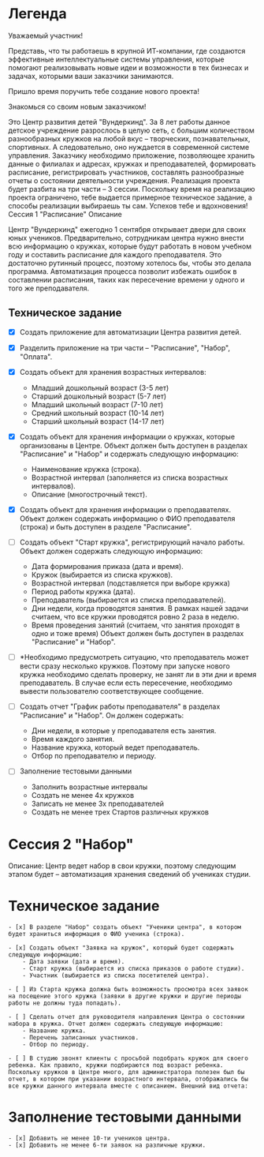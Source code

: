 # Легенда

Уважаемый участник!

Представь, что ты работаешь в крупной ИТ-компании, где создаются эффективные интеллектуальные системы управления, которые помогают реализовывать новые идеи и возможности в тех бизнесах и задачах, которыми ваши заказчики занимаются.

Пришло время поручить тебе создание нового проекта!

Знакомься со своим новым заказчиком!

Это Центр развития детей "Вундеркинд". За 8 лет работы данное детское учреждение разрослось в целую сеть, с большим количеством разнообразных кружков на любой вкус – творческих, познавательных, спортивных.
А следовательно, оно нуждается в современной системе управления. Заказчику необходимо приложение, позволяющее хранить данные о филиалах и адресах, кружках и преподавателей, формировать расписание, регистрировать участников, составлять разнообразные отчеты о состоянии деятельности учреждения.
Реализация проекта будет разбита на три части – 3 сессии. Поскольку время на реализацию проекта ограничено, тебе выдается примерное техническое задание, а способы реализации выбираешь ты сам.
Успехов тебе и вдохновения!
Сессия 1 "Расписание"
Описание

Центр "Вундеркинд" ежегодно 1 сентября открывает двери для своих юных учеников. Предварительно, сотрудникам центра нужно внести всю информацию о кружках, которые будут работать в новом учебном году и составить расписание для каждого преподавателя. Это достаточно рутинный процесс, поэтому хотелось бы, чтобы это делала программа. Автоматизация процесса позволит избежать ошибок в составлении расписания, таких как пересечение времени у одного и того же преподавателя.

## Техническое задание

- [x] Создать приложение для автоматизации Центра развития детей.

- [x] Разделить приложение на три части – "Расписание", "Набор", "Оплата".

- [x] Создать объект для хранения возрастных интервалов:
    - Младший дошкольный возраст (3-5 лет)
    - Старший дошкольный возраст (5-7 лет)
    - Младший школьный возраст (7-10 лет)
    - Средний школьный возраст (10-14 лет)
    - Старший школьный возраст (14-17 лет)

- [x] Создать объект для хранения информации о кружках, которые организованы в Центре. Объект должен быть доступен в разделах "Расписание" и "Набор" и содержать следующую информацию:

    - Наименование кружка (строка).
    - Возрастной интервал (заполняется из списка возрастных интервалов).
    - Описание (многострочный текст).

- [x] Создать объект для хранения информации о преподавателях. Объект должен содержать информацию о ФИО преподавателя (строка) и быть доступен в разделе "Расписание".

- [ ] Создать объект "Старт кружка", регистрирующий начало работы. Объект должен содержать следующую информацию:
    - Дата формирования приказа (дата и время).
    - Кружок (выбирается из списка кружков).
    - Возрастной интервал (подставляется при выборе кружка)
    - Период работы кружка (дата).
    - Преподаватель (выбирается из списка преподавателей).
    - Дни недели, когда проводятся занятия. В рамках нашей задачи считаем, что все кружки проводятся ровно 2 раза в неделю.
    - Время проведения занятий (считаем, что занятия проходят в одно и тоже время)
Объект должен быть доступен в разделах "Расписание" и "Набор".

- [ ] \*Необходимо предусмотреть ситуацию, что преподаватель может вести сразу несколько кружков. Поэтому при запуске нового кружка необходимо сделать проверку, не занят ли в эти дни и время преподаватель. В случае если есть пересечение, необходимо вывести пользователю соответствующее сообщение.

- [ ] Создать отчет "График работы преподавателя" в разделах "Расписание" и "Набор". Он должен содержать:

    - Дни недели, в которые у преподавателя есть занятия.
    - Время каждого занятия.
    - Название кружка, который ведет преподаватель.
    - Отбор по преподавателю и периоду.

- [ ] Заполнение тестовыми данными

    - Заполнить возрастные интервалы
    - Создать не менее 4х кружков
    - Записать не менее 3х преподавателей
    - Создать не менее трех Стартов различных кружков

# Сессия 2 "Набор"

Описание: Центр ведет набор в свои кружки, поэтому следующим этапом будет – автоматизация хранения сведений об учениках студии.

# Техническое задание

    - [x] В разделе "Набор" создать объект "Ученики центра", в котором будет храниться информация о ФИО ученика (строка).

    - [x] Создать объект "Заявка на кружок", который будет содержать следующую информацию:
        - Дата заявки (дата и время).
        - Старт кружка (выбирается из списка приказов о работе студии).
        - Участник (выбирается из списка посетителей центра).

    - [ ] Из Старта кружка должна быть возможность просмотра всех заявок на посещение этого кружка (заявки в другие кружки и другие периоды работы не должны туда попадать).

    - [ ] Сделать отчет для руководителя направления Центра о состоянии набора в кружка. Отчет должен содержать следующую информацию:
        - Название кружка.
        - Перечень записанных участников.
        - Отбор по периоду.

    - [ ] В студию звонят клиенты с просьбой подобрать кружок для своего ребенка. Как правило, кружки подбираются под возраст ребенка. Поскольку кружков в Центре много, для администратора полезен был бы отчет, в котором при указании возрастного интервала, отображались бы все кружки данного интервала вместе с описанием. Внешний вид отчета:

# Заполнение тестовыми данными

    - [x] Добавить не менее 10-ти учеников центра.
    - [x] Добавить не менее 6-ти заявок на различные кружки.
